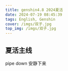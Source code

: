 ```yaml
---
title: genshin4.8 2024夏活
date: 2024-07-19 08:45:39
tags: English, Genshin
cover: /imgs/双子.jpg
top_img: /imgs/双子.jpg
---
```


## 夏活主线
pipe down 安静下来